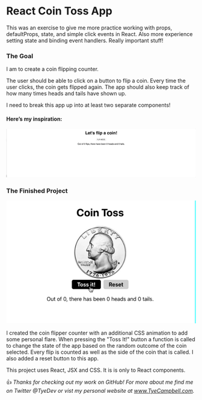 # React Coin Toss App

This was an exercise to give me more practice working with props, defaultProps, state, and simple click events in React. Also more experience setting state and binding event handlers. Really important stuff!

### The Goal

I am to create a coin flipping counter.

The user should be able to click on a button to flip a coin. Every time the user clicks, the coin gets flipped again. The app should also keep track of how many times heads and tails have shown up.

I need to break this app up into at least two separate components!

#### Here’s my inspiration:

![Preview of the goal of this app - coin toss](docs/coin.gif)


### The Finished Project

![Preview of the final outcome - coin toss](docs/cointoss.gif)

I created the coin flipper counter with an additional CSS animation to add some personal flare. When pressing the "Toss It!" button a function is called to change the state of the app based on the random outcome of the coin selected. Every flip is counted as well as the side of the coin that is called. I also added a reset button to this app. 

This project uses React, JSX and CSS. It is is only to React components.

:thumbsup: *Thanks for checking out my work on GitHub! For more about me find me on Twitter @TyeDev or vist my personal website at www.TyeCampbell.com.*
